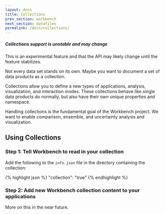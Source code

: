 ```yaml
---
layout: docs
title: Collections
prev_section: workbench
next_section: datafiles
permalink: /docs/collections/
---
```


<div class="note warning">
  <h5>Collections support is unstable and may change</h5>
  <p>
    This is an experimental feature and that the API may likely change until the feature stabilizes.
  </p>
</div>

Not every data set stands on its own. Maybe you want to document a set of data products as a collection. 

Collections allow you to define a new types of applications, analysis, visualization, and interaction 
modes. These collections behave like single data products do normally, but also have their own unique 
properties and namespace.

Handling collections is the fundamental goal of the Workbench project. We want to enable comparison,
ensemble, and uncertainty analysis and visualization.

## Using Collections

### Step 1: Tell Workbench to read in your collection

Add the following to the `info.json` file in the directory containing the collection:

{% highlight json %}
  "collection": "true"
{% endhighlight %}

### Step 2: Add new Workbench collection content to your applications

More on this in the near future.
